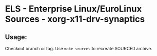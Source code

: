 # ELS - Enterprise Linux/EuroLinux Sources - xorg-x11-drv-synaptics
 
## Usage:
  Checkout branch or tag. Use `make sources` to recreate  SOURCE0 archive.
